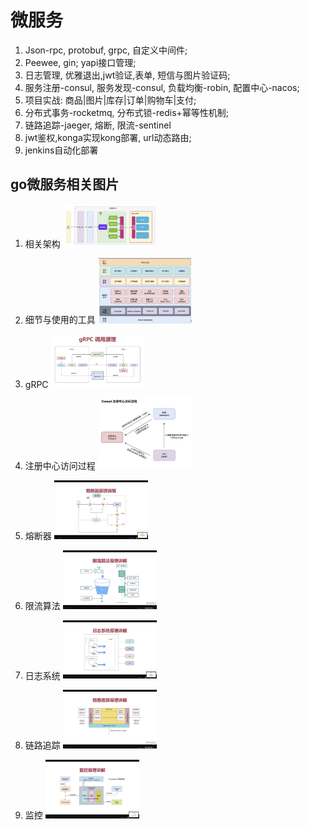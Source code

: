 # 微服务

1. Json-rpc, protobuf, grpc, 自定义中间件;
2. Peewee, gin; yapi接口管理;
3. 日志管理, 优雅退出,jwt验证,表单, 短信与图片验证码;
4. 服务注册-consul, 服务发现-consul, 负载均衡-robin, 配置中心-nacos;
5. 项目实战: 商品|图片|库存|订单|购物车|支付;
6. 分布式事务-rocketmq, 分布式锁-redis+幂等性机制;
7. 链路追踪-jaeger, 熔断, 限流-sentinel
8. jwt鉴权,konga实现kong部署, url动态路由;
9. jenkins自动化部署

## go微服务相关图片

1. 相关架构
   <img src="../images/01micorStruct.png"   width="150px"  >

2. 细节与使用的工具
   <img src="../images/02developList.png"   width="150px"  >

3. gRPC
   <img src="../images/03gRPC.png" width="150px" >

4. 注册中心访问过程
   <img src="../images/04consulRegister.png"  width="150px" >

5. 熔断器
   <img src="../images/05fusingPrinciple.png"  width="150px" >

6. 限流算法
   <img src="../images/06limiterPrinciple.png"  width="150px" >

7. 日志系统
   <img src="../images/07logPrinciple.png"  width="150px" >

8. 链路追踪
   <img src="../images/08trackingLink.png " width="150px" >

9. 监控
   <img src="../images/09watchingPrinciple.png"  width="150px" >
